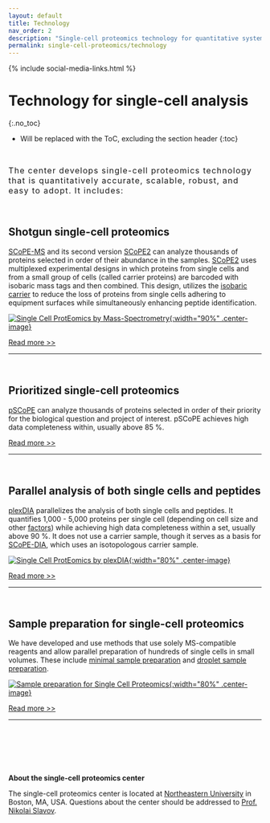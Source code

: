 ```yaml
---
layout: default
title: Technology
nav_order: 2
description: "Single-cell proteomics technology for quantitative systems biology"
permalink: single-cell-proteomics/technology
---
```

{% include social-media-links.html %}

# Technology for single-cell analysis
{:.no_toc}

* Will be replaced with the ToC, excluding the section header
{:toc}


&nbsp;

<div style="font-size:16px; font-weight: 400; letter-spacing: 1.3px;">
The center develops single-cell proteomics technology that is quantitatively accurate, scalable, robust, and easy to adopt. It includes:   
</div>

&nbsp;

## Shotgun single-cell proteomics
[SCoPE-MS](https://scp.slavovlab.net/SCoPE-MS) and its second version [SCoPE2](https://scp.slavovlab.net/SCoPE2) can analyze thousands of proteins selected in order of their abundance in the samples. [SCoPE2](https://genomebiology.biomedcentral.com/articles/10.1186/s13059-021-02267-5) uses multiplexed experimental designs in which proteins from single cells and from a small group of cells (called carrier proteins) are barcoded with isobaric mass tags and then combined. This design, utilizes the [isobaric carrier](https://pubs.acs.org/doi/10.1021/acs.jproteome.0c00675) to reduce the loss of proteins from single cells adhering to equipment surfaces while simultaneously enhancing peptide identification.


[![Single Cell ProtEomics by Mass-Spectrometry](https://slavovlab.net/2016_SCoPE-MS/SCoPE2-MS.png){:width="90%" .center-image}][scope2]

[Read more >>][scope2]

--------

&nbsp;


## Prioritized single-cell proteomics
[pSCoPE](https://scp.slavovlab.net/pSCoPE) can analyze thousands of proteins selected in order of their priority for the biological question and project of interest. pSCoPE achieves high data completeness within, usually above 85 %.

[Read more >>](https://scp.slavovlab.net/pSCoPE)

--------

&nbsp;


## Parallel analysis of both single cells and peptides
[plexDIA][plexDIA] parallelizes the analysis of both single cells and peptides. It quantifies 1,000 - 5,000 proteins per single cell (depending on cell size and other [factors](https://youtu.be/kGNhq_8u4pE?feature=shared)) while achieving high data completeness within a set, usually above 90 %. It does not use a carrier sample, though it serves as a basis for [SCoPE-DIA](https://doi.org/10.1101/2024.06.17.599449), which uses an isotopologous carrier sample.

[![Single Cell ProtEomics by plexDIA](https://scp.slavovlab.net/Figs/plexDIA_4.png){:width="80%" .center-image}](https://plexDIA.slavovlab.net)

[Read more >>][plexDIA]

---------


&nbsp;


## Sample preparation for single-cell proteomics
We have developed and use methods that use solely MS-compatible reagents and allow parallel preparation of hundreds of single cells in small volumes. These include [minimal sample preparation](https://sample-prep.slavovlab.net/mass-spec/mPOP) and [droplet sample preparation](https://sample-prep.slavovlab.net/nPOP).


[![Sample preparation for Single Cell Proteomics](https://sample-prep.slavovlab.net/assets/images/Automated_single-cell_sample_preparation.png){:width="80%" .center-image}](https://scp.slavovlab.net/sample-preparation)

[Read more >>](https://scp.slavovlab.net/sample-preparation)


------------

&nbsp;

&nbsp;

&nbsp;


**About the single-cell proteomics center**

The single-cell proteomics center is located at [Northeastern University](https://slavovlab.net/) in Boston, MA, USA. Questions about the center should be addressed to [Prof. Nikolai Slavov](https://coe.northeastern.edu/people/slavov-nikolai/).


[scope2]: https://scope2.slavovlab.net/ "Single Cell ProtEomics by Mass-Spectrometry, second generation SCoPE-MS"
[plexDIA]: https://scp.slavovlab.net/plexDIA "Increasing the throughput of single-cell proteomics by plexDIA"
